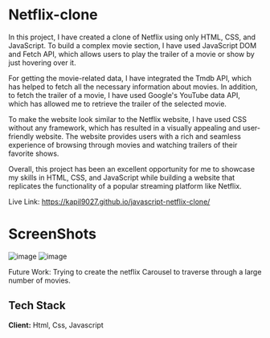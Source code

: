 
# Netflix-clone

In this project, I have created a clone of Netflix using only HTML, CSS, and JavaScript. To build a complex movie section, I have used JavaScript DOM and Fetch API, which allows users to play the trailer of a movie or show by just hovering over it.

For getting the movie-related data, I have integrated the Tmdb API, which has helped to fetch all the necessary information about movies. In addition, to fetch the trailer of a movie, I have used Google's YouTube data API, which has allowed me to retrieve the trailer of the selected movie.

To make the website look similar to the Netflix website, I have used CSS without any framework, which has resulted in a visually appealing and user-friendly website. The website provides users with a rich and seamless experience of browsing through movies and watching trailers of their favorite shows.

Overall, this project has been an excellent opportunity for me to showcase my skills in HTML, CSS, and JavaScript while building a website that replicates the functionality of a popular streaming platform like Netflix.

Live Link: https://kapil9027.github.io/javascript-netflix-clone/

# ScreenShots
![image](https://user-images.githubusercontent.com/76560065/225848307-1932778d-6ae4-494e-bbc8-42db8ee06137.png)
![image](https://user-images.githubusercontent.com/76560065/225848440-6c5de8af-6f22-46b7-b0f6-7e6bb4ad42b2.png)


Future Work: Trying to create the netflix Carousel to traverse through a large number of movies.
## Tech Stack

**Client:** Html, Css, Javascript

